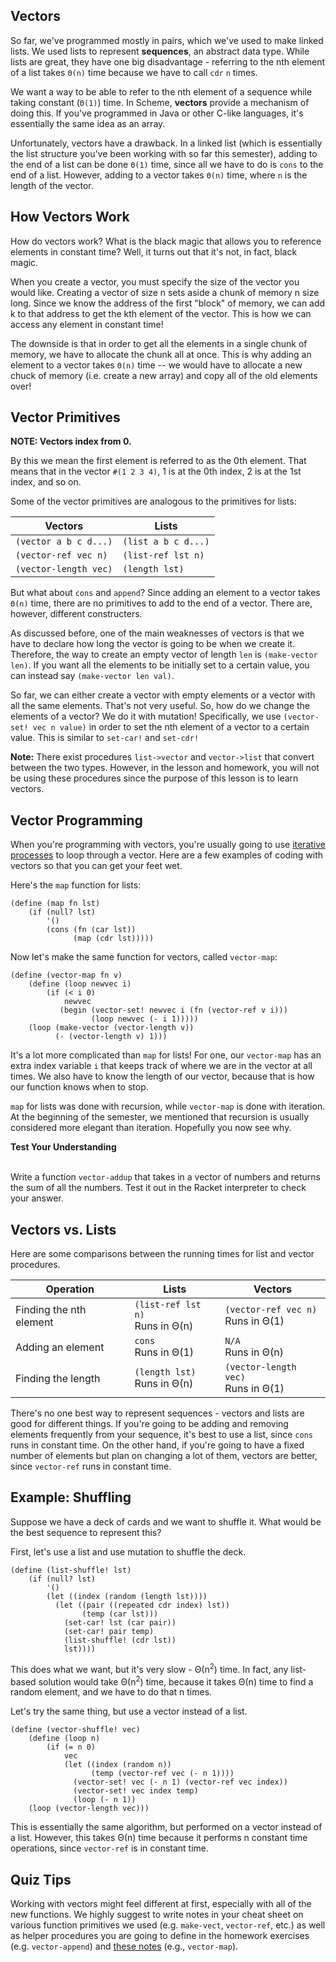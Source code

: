 ## Vectors

So far, we've programmed mostly in pairs, which we've used to make linked lists. We used lists to represent **sequences**, an abstract data type. While lists are great, they have one big disadvantage - referring to the nth element of a list takes `Θ(n)` time because we have to call `cdr` `n` times.

We want a way to be able to refer to the nth element of a sequence while taking constant (`Θ(1)`) time. In Scheme, **vectors** provide a mechanism of doing this. If you've programmed in Java or other C-like languages, it's essentially the same idea as an array.

Unfortunately, vectors have a drawback. In a linked list (which is essentially the list structure you've been working with so far this semester),  adding to the end of a list can be done `Θ(1)` time, since all we have to do is `cons` to the end of a list. However, adding to a vector takes `Θ(n)` time, where `n` is the length of the vector.

## How Vectors Work

How do vectors work? What is the black magic that allows you to reference elements in constant time? Well, it turns out that it's not, in fact, black magic.

When you create a vector, you must specify the size of the vector you would like. Creating a vector of size n sets aside a chunk of memory n size long. Since we know the address of the first "block" of memory, we can add k to that address to get the kth element of the vector. This is how we can access any element in constant time!

The downside is that in order to get all the elements in a single chunk of memory, we have to allocate the chunk all at once. This is why adding an element to a vector takes `Θ(n)` time -- we would have to allocate a new chuck of memory (i.e. create a new array) and copy all of the old elements over!

## Vector Primitives

**NOTE: Vectors index from 0.**

By this we mean the first element is referred to as the 0th element. That means that in the vector  `#(1 2 3 4)`, 1 is at the 0th index, 2 is at the 1st index, and so on.

Some of the vector primitives are analogous to the primitives for lists:

<table class="table table-bordered table-striped">
<thead><tr>
    <th>Vectors</th>
    <th>Lists</th>
</tr></thead><tbody>
<tr>
    <td><code>(vector a b c d...)</code></td>
    <td><code>(list a b c d...)</code></td>
</tr>
<tr>
    <td><code>(vector-ref vec n)</code></td>
    <td><code>(list-ref lst n)</code></td>
</tr>
<tr>
    <td><code>(vector-length vec)</code></td>
    <td><code>(length lst)</code></td>
</tr>
</tbody>
</table>

But what about `cons` and `append`? Since adding an element to a vector takes `Θ(n)` time, there are no primitives to add to the end of a vector. There are, however, different constructers.

As discussed before, one of the main weaknesses of vectors is that we have to declare how long the vector is going to be when we create it. Therefore, the way to create an empty vector of length `len` is `(make-vector len)`. If you want all the elements to be initially set to a certain value, you can instead say `(make-vector len val)`.

So far, we can either create a vector with empty elements or a vector with all the same elements. That's not very useful. So, how do we change the elements of a vector? We do it with mutation! Specifically, we use `(vector-set! vec n value)` in order to set the nth element of a vector to a certain value. This is similar to `set-car!` and `set-cdr!`

**Note:** There exist procedures `list->vector` and `vector->list` that convert between the two types. However, in the lesson and homework, you will not be using these procedures since the purpose of this lesson is to learn vectors.

## Vector Programming

When you're programming with vectors, you're usually going to use [iterative processes](/textbook/space.html#sub1) to loop through a vector. Here are a few examples of coding with vectors so that you can get your feet wet.

Here's the `map` function for lists:

    
    (define (map fn lst) 
        (if (null? lst) 
            '() 
            (cons (fn (car lst)) 
                  (map (cdr lst)))))
    

Now let's make the same function for vectors, called `vector-map`:

    
    (define (vector-map fn v) 
        (define (loop newvec i) 
            (if (< i 0) 
                newvec 
               (begin (vector-set! newvec i (fn (vector-ref v i))) 
                      (loop newvec (- i 1))))) 
        (loop (make-vector (vector-length v))
              (- (vector-length v) 1)))
    

It's a lot more complicated than `map` for lists! For one, our `vector-map` has an extra index variable `i` that keeps track of where we are in the vector at all times. We also have to know the length of our vector, because that is how our function knows when to stop.

`map` for lists was done with recursion, while `vector-map` is done with iteration. At the beginning of the semester, we mentioned that recursion is usually considered more elegant than iteration. Hopefully you now see why.

<div class="mc">
<strong>Test Your Understanding</strong><br><br>

Write a function <code>vector-addup</code> that takes in a vector of numbers and returns the sum of all the numbers. Test it out in the Racket interpreter to check your answer.
</div>

## Vectors vs. Lists

Here are some comparisons between the running times for list and vector procedures.

<table class="table table-bordered table-striped">
<thead><tr>
    <th>Operation</th>
    <th>Lists</th>
    <th>Vectors</th>
</tr></thead><tbody>
<tr>
    <td>Finding the nth element</td>
    <td><code>(list-ref lst n)</code><br>Runs in Θ(n)</td>
    <td><code>(vector-ref vec n)</code><br>Runs in Θ(1)</td>
</tr>
<tr>
    <td>Adding an element</td>
    <td><code>cons</code><br>Runs in Θ(1)</td>
    <td><code>N/A</code><br>Runs in Θ(n)</td>
</tr>
<tr>
    <td>Finding the length</td>
    <td><code>(length lst)</code><br>Runs in Θ(n)</td>
    <td><code>(vector-length vec)</code><br>Runs in Θ(1)</td>
</tr>
</tbody>
</table>

There's no one best way to represent sequences - vectors and lists are good for different things. If you're going to be adding and removing elements frequently from your sequence, it's best to use a list, since `cons` runs in constant time. On the other hand, if you're going to have a fixed number of elements but plan on changing a lot of them, vectors are better, since `vector-ref` runs in constant time.

## Example: Shuffling

Suppose we have a deck of cards and we want to shuffle it. What would be the best sequence to represent this?

First, let's use a list and use mutation to shuffle the deck.

    
    (define (list-shuffle! lst) 
        (if (null? lst) 
            '() 
            (let ((index (random (length lst)))) 
              (let ((pair ((repeated cdr index) lst)) 
                    (temp (car lst))) 
                (set-car! lst (car pair)) 
                (set-car! pair temp) 
                (list-shuffle! (cdr lst)) 
                lst))))
    

This does what we want, but it's very slow - Θ(n<sup>2</sup>) time. In fact, any list-based solution would take Θ(n<sup>2</sup>) time, because it takes Θ(n) time to find a random element, and we have to do that n times.

Let's try the same thing, but use a vector instead of a list.

    
    (define (vector-shuffle! vec) 
        (define (loop n) 
            (if (= n 0) 
                vec 
                (let ((index (random n)) 
                      (temp (vector-ref vec (- n 1))))  
                  (vector-set! vec (- n 1) (vector-ref vec index)) 
                  (vector-set! vec index temp) 
                  (loop (- n 1)) 
        (loop (vector-length vec)))
    

This is essentially the same algorithm, but performed on a vector instead of a list. However, this takes Θ(n) time because it performs n constant time operations, since `vector-ref` is in constant time.

## Quiz Tips

Working with vectors might feel different at first, especially with all of the new functions. We highly suggest to write notes in your cheat sheet on various function primitives we used (e.g. `make-vect`, `vector-ref`, etc.) as well as helper procedures you are going to define in the homework exercises (e.g. `vector-append`) and [these notes](http://www-inst.eecs.berkeley.edu/~cs61as/reader/notes.pdf#61) (e.g., `vector-map`).

